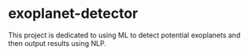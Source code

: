 # exoplanet-detector
This project is dedicated to using ML to detect potential exoplanets and then output results using NLP. 
